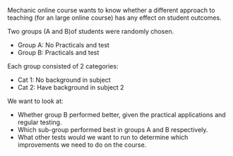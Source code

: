 Mechanic online course wants to know whether a different approach to teaching (for an large online course) has any effect on student outcomes.

Two groups (A and B)of students were randomly chosen.

 - Group A: No Practicals and test
 - Group B: Practicals and test
 
Each group consisted of 2 categories:

 - Cat 1: No background in subject
 - Cat 2: Have background in subject 2
  
We want to look at:

 - Whether group B performed better, given the practical applications and regular testing.
 - Which sub-group performed best in groups A and B respectively.
 - What other tests would we want to run to determine which improvements we need to do on the course.
